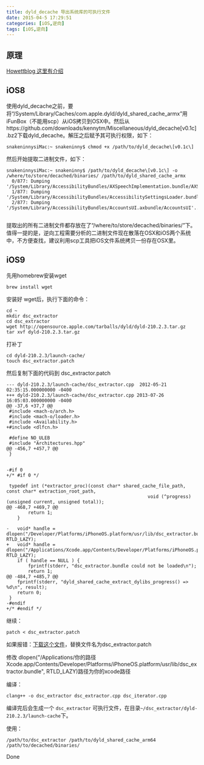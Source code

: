 ```yaml
---
title: dyld_decache 导出系统库的可执行文件
date: 2015-04-5 17:29:51
categories: [iOS,逆向]
tags: [iOS,逆向]
---
```


## 原理
[Howettblog 这里有介绍](http://blog.howett.net/2009/09/cache-or-check/)

## iOS8

使用dyld_decache之前，要将“/System/Library/Caches/com.apple.dyld/dyld_shared_cache_armx”用iFunBox（不能用scp）从iOS拷贝到OSX中。然后从https://github.com/downloads/kennytm/Miscellaneous/dyld_decache[v0.1c].bz2下载dyld_decache。解压之后赋予其可执行权限，如下：
```
snakeninnysiMac:~ snakeninny$ chmod +x /path/to/dyld_decache\[v0.1c\]
```
然后开始提取二进制文件，如下：

```
snakeninnysiMac:~ snakeninny$ /path/to/dyld_decache\[v0.1c\] -o /where/to/store/decached/binaries/ /path/to/dyld_shared_cache_armx
  0/877: Dumping '/System/Library/AccessibilityBundles/AXSpeechImplementation.bundle/AXSpeechImplementation'...
  1/877: Dumping '/System/Library/AccessibilityBundles/AccessibilitySettingsLoader.bundle/AccessibilitySettingsLoader'...
  2/877: Dumping '/System/Library/AccessibilityBundles/AccountsUI.axbundle/AccountsUI'...
  
```

提取出的所有二进制文件都存放在了“/where/to/store/decached/binaries/”下。值得一提的是，逆向工程需要分析的二进制文件现在散落在OSX和iOS两个系统中，不方便查找，建议利用scp工具把iOS文件系统拷贝一份存在OSX里。


## iOS9

先用homebrew安装wget

```
brew install wget
```

安装好 wget后，执行下面的命令：

```
cd ~
mkdir dsc_extractor
cd dsc_extractor
wget http://opensource.apple.com/tarballs/dyld/dyld-210.2.3.tar.gz
tar xvf dyld-210.2.3.tar.gz
```

打补丁

```
cd dyld-210.2.3/launch-cache/
touch dsc_extractor.patch
```
然后复制下面的代码到 dsc_extractor.patch

```
--- dyld-210.2.3/launch-cache/dsc_extractor.cpp  2012-05-21 02:35:15.000000000 -0400
+++ dyld-210.2.3/launch-cache/dsc_extractor.cpp	2013-07-26 16:05:03.000000000 -0400
@@ -37,6 +37,7 @@
 #include <mach-o/arch.h>
 #include <mach-o/loader.h>
 #include <Availability.h>
+#include <dlfcn.h>
 
 #define NO_ULEB 
 #include "Architectures.hpp"
@@ -456,7 +457,7 @@
 }
 
 
-#if 0 
+/* #if 0 */
 
 typedef int (*extractor_proc)(const char* shared_cache_file_path, const char* extraction_root_path,
 													void (^progress)(unsigned current, unsigned total));
@@ -468,7 +469,7 @@
 		return 1;
 	}
 	
-	void* handle = dlopen("/Developer/Platforms/iPhoneOS.platform/usr/lib/dsc_extractor.bundle", RTLD_LAZY);
+	void* handle = dlopen("/Applications/Xcode.app/Contents/Developer/Platforms/iPhoneOS.platform/usr/lib/dsc_extractor.bundle", RTLD_LAZY);
 	if ( handle == NULL ) {
 		fprintf(stderr, "dsc_extractor.bundle could not be loaded\n");
 		return 1;
@@ -484,7 +485,7 @@
 	fprintf(stderr, "dyld_shared_cache_extract_dylibs_progress() => %d\n", result);
 	return 0;
 }
-#endif
+/* #endif */
```

继续：

```
patch < dsc_extractor.patch
```
如果报错：[下载这个文件](http://7xibfi.com1.z0.glb.clouddn.com/uploads/default/original/2X/e/e4ce267c5583ef72198d2d59df2dcb2f2f62bd2e.patch)，替换文件名为dsc_extractor.patch

修改 dlopen("/Applications/你的路径Xcode.app/Contents/Developer/Platforms/iPhoneOS.platform/usr/lib/dsc_extractor.bundle", RTLD_LAZY)路径为你的xcode路径

编译：

```
clang++ -o dsc_extractor dsc_extractor.cpp dsc_iterator.cpp
```
编译完后会生成一个 `dsc_extractor` 可执行文件，在目录`~/dsc_extractor/dyld-210.2.3/launch-cache`下。

使用：

```
/path/to/dsc_extractor /path/to/dyld_shared_cache_arm64 /path/to/decached/binaries/
```

Done
